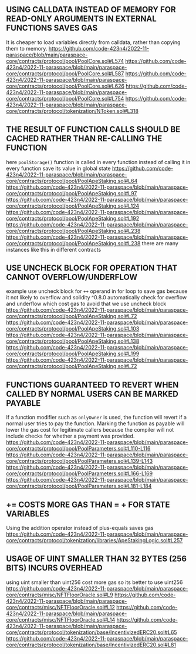## USING CALLDATA INSTEAD OF MEMORY FOR READ-ONLY ARGUMENTS IN EXTERNAL FUNCTIONS SAVES GAS
It is cheaper to load variables directly from calldata, rather than copying them to memory.
https://github.com/code-423n4/2022-11-paraspace/blob/main/paraspace-core/contracts/protocol/pool/PoolCore.sol#L574
https://github.com/code-423n4/2022-11-paraspace/blob/main/paraspace-core/contracts/protocol/pool/PoolCore.sol#L587
https://github.com/code-423n4/2022-11-paraspace/blob/main/paraspace-core/contracts/protocol/pool/PoolCore.sol#L626
https://github.com/code-423n4/2022-11-paraspace/blob/main/paraspace-core/contracts/protocol/pool/PoolCore.sol#L754
https://github.com/code-423n4/2022-11-paraspace/blob/main/paraspace-core/contracts/protocol/tokenization/NToken.sol#L318

## THE RESULT OF FUNCTION CALLS SHOULD BE CACHED RATHER THAN RE-CALLING THE FUNCTION
here `poolStorage()` function is called in every function instead of calling it in every function save its value in global state 
https://github.com/code-423n4/2022-11-paraspace/blob/main/paraspace-core/contracts/protocol/pool/PoolApeStaking.sol#L64
https://github.com/code-423n4/2022-11-paraspace/blob/main/paraspace-core/contracts/protocol/pool/PoolApeStaking.sol#L97
https://github.com/code-423n4/2022-11-paraspace/blob/main/paraspace-core/contracts/protocol/pool/PoolApeStaking.sol#L124
https://github.com/code-423n4/2022-11-paraspace/blob/main/paraspace-core/contracts/protocol/pool/PoolApeStaking.sol#L192
https://github.com/code-423n4/2022-11-paraspace/blob/main/paraspace-core/contracts/protocol/pool/PoolApeStaking.sol#L238
https://github.com/code-423n4/2022-11-paraspace/blob/main/paraspace-core/contracts/protocol/pool/PoolApeStaking.sol#L238
there are many instances like this in different contracts

## USE UNCHECK BLOCK FOR OPERATION THAT CANNOT OVERFLOW/UNDERFLOW 
example use uncheck block for `++` operand in for loop to save gas because it not likely to overflow and solidity ^0.8.0 automatically check for overflow and underflow which cost gas to avoid that we use uncheck block
https://github.com/code-423n4/2022-11-paraspace/blob/main/paraspace-core/contracts/protocol/pool/PoolApeStaking.sol#L72
https://github.com/code-423n4/2022-11-paraspace/blob/main/paraspace-core/contracts/protocol/pool/PoolApeStaking.sol#L103
https://github.com/code-423n4/2022-11-paraspace/blob/main/paraspace-core/contracts/protocol/pool/PoolApeStaking.sol#L138
https://github.com/code-423n4/2022-11-paraspace/blob/main/paraspace-core/contracts/protocol/pool/PoolApeStaking.sol#L199
https://github.com/code-423n4/2022-11-paraspace/blob/main/paraspace-core/contracts/protocol/pool/PoolApeStaking.sol#L72

## FUNCTIONS GUARANTEED TO REVERT WHEN CALLED BY NORMAL USERS CAN BE MARKED PAYABLE
If a function modifier such as `onlyOwner` is used, the function will revert if a normal user tries to pay the function. Marking the function as payable will lower the gas cost for legitimate callers because the compiler will not include checks for whether a payment was provided.
https://github.com/code-423n4/2022-11-paraspace/blob/main/paraspace-core/contracts/protocol/pool/PoolParameters.sol#L110-L116
https://github.com/code-423n4/2022-11-paraspace/blob/main/paraspace-core/contracts/protocol/pool/PoolParameters.sol#L139-L143
https://github.com/code-423n4/2022-11-paraspace/blob/main/paraspace-core/contracts/protocol/pool/PoolParameters.sol#L166-L169
https://github.com/code-423n4/2022-11-paraspace/blob/main/paraspace-core/contracts/protocol/pool/PoolParameters.sol#L181-L184

## <X> += <Y> COSTS MORE GAS THAN <X> = <X> + <Y> FOR STATE VARIABLES
Using the addition operator instead of plus-equals saves gas
https://github.com/code-423n4/2022-11-paraspace/blob/main/paraspace-core/contracts/protocol/tokenization/libraries/ApeStakingLogic.sol#L257

## USAGE OF UINT SMALLER THAN 32 BYTES (256 BITS) INCURS OVERHEAD
using uint smaller than uint256 cost more gas so its better to use uint256
https://github.com/code-423n4/2022-11-paraspace/blob/main/paraspace-core/contracts/misc/NFTFloorOracle.sol#L9
https://github.com/code-423n4/2022-11-paraspace/blob/main/paraspace-core/contracts/misc/NFTFloorOracle.sol#L12
https://github.com/code-423n4/2022-11-paraspace/blob/main/paraspace-core/contracts/misc/NFTFloorOracle.sol#L14
https://github.com/code-423n4/2022-11-paraspace/blob/main/paraspace-core/contracts/protocol/tokenization/base/IncentivizedERC20.sol#L65
https://github.com/code-423n4/2022-11-paraspace/blob/main/paraspace-core/contracts/protocol/tokenization/base/IncentivizedERC20.sol#L81
